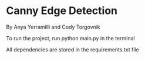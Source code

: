 # Canny Edge Detection 

By Anya Yerramilli and Cody Torgovnik

To run the project, run python main.py in the terminal 

All dependencies are stored in the requirements.txt file

